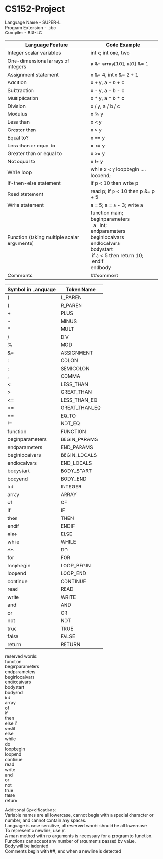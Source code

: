 # CS152-Project

Language Name - SUPER-L <br>
Program Extension - .abc <br>
Compiler - BIG-LC <br>


| Language Feature | Code Example |
| ------------- | ------------- | 
| Integer scalar variables | int x; int one, two; |
| One-dimensional arrays of integers | a &= array[10], a[0] &= 1 |
| Assignment statement | x &= 4, int x &= 2 + 1 |
| Addition | x + y, a + b + c |
| Subtraction | x - y, a - b - c |
| Multiplication | x * y, a * b * c |
| Division | x / y, a / b / c |
| Modulus | x % y |
| Less than | x < y |
| Greater than | x > y|
| Equal to? | x == y |
| Less than or equal to | x <= y |
| Greater than or equal to | x >= y |
| Not equal to | x != y |
| While loop | while x < y loopbegin .... loopend; |
| If-then-else statement | if p < 10 then write p |
| Read statement | read p; if p < 10 then p &= p + 5 |
| Write statement | a = 5; a = a - 3; write a |
| Function (taking multiple scalar arguments) | function main; <br> beginparameters <br>   a : int; <br> endparameters <br> beginlocalvars <br> endlocalvars <br> bodystart <br>  if a < 5 then return 10; <br>  endif <br> endbody <br> |
| Comments | ##comment |

| Symbol in Language | Token Name |
| ------------- | ------------- | 
| ( | L_PAREN |
| ) | R_PAREN |
| + | PLUS |
| - | MINUS |
| * | MULT |
| / | DIV |
| % | MOD |
| &= | ASSIGNMENT |
| : | COLON |
| ; | SEMICOLON |
| , | COMMA |
| < | LESS_THAN |
| > | GREAT_THAN |
| <= | LESS_THAN_EQ |
| >= | GREAT_THAN_EQ |
| == | EQ_TO |
| != | NOT_EQ |
| function | FUNCTION |
| beginparameters | BEGIN_PARAMS |
| endparameters | END_PARAMS |
| beginlocalvars | BEGIN_LOCALS | 
| endlocalvars | END_LOCALS |
| bodystart | BODY_START |
| bodyend | BODY_END |
| int | INTEGER |
| array| ARRAY |
| of | OF |
| if | IF |
| then | THEN |
| endif | ENDIF |
| else | ELSE |
| while | WHILE |
| do | DO |
| for | FOR |
| loopbegin | LOOP_BEGIN |
| loopend | LOOP_END |
| continue | CONTINUE |
| read | READ |
| write | WRITE |
| and | AND |
| or | OR |
| not | NOT |
| true | TRUE |
| false | FALSE |
| return | RETURN |


reserved words: <br>
function <br>
beginparameters <br>
endparameters <br>
beginlocalvars <br>
endlocalvars <br>
bodystart <br>
bodyend <br>
int <br>
array <br>
of <br>
if <br>
then <br>
else if <br>
endif <br>
else <br>
while <br>
do <br>
loopbegin <br>
loopend <br>
continue <br>
read <br>
write <br>
and <br>
or <br>
not <br>
true <br>
false <br>
return <br>

Additional Specifications:  <br>
Variable names are all lowercase, cannot begin with a special character or number, and cannot contain any spaces. <br>
Language is case sensitive, all reserved words should be all lowercase. <br>
To represent a newline, use \n. <br>
A main method with no arguments is necessary for a program to function. <br>
Functions can accept any number of arguments passed by value. <br>
Body will be indented. <br>
Comments begin with ##, end when a newline is detected <br>






